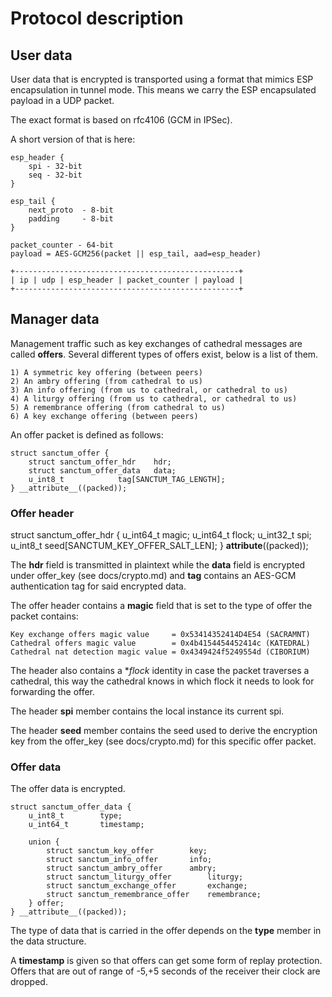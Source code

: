 # Protocol description

## User data

User data that is encrypted is transported using a format
that mimics ESP encapsulation in tunnel mode. This means
we carry the ESP encapsulated payload in a UDP packet.

The exact format is based on rfc4106 (GCM in IPSec).

A short version of that is here:

```
esp_header {
	spi	- 32-bit
	seq	- 32-bit
}

esp_tail {
	next_proto	- 8-bit
	padding		- 8-bit
}

packet_counter - 64-bit
payload = AES-GCM256(packet || esp_tail, aad=esp_header)

+--------------------------------------------------+
| ip | udp | esp_header | packet_counter | payload |
+--------------------------------------------------+
```

## Manager data

Management traffic such as key exchanges of cathedral messages
are called **offers**. Several different types of offers
exist, below is a list of them.

```
1) A symmetric key offering (between peers)
2) An ambry offering (from cathedral to us)
3) An info offering (from us to cathedral, or cathedral to us)
4) A liturgy offering (from us to cathedral, or cathedral to us)
5) A remembrance offering (from cathedral to us)
6) A key exchange offering (between peers)
```

An offer packet is defined as follows:

```
struct sanctum_offer {
	struct sanctum_offer_hdr	hdr;
	struct sanctum_offer_data	data;
	u_int8_t			tag[SANCTUM_TAG_LENGTH];
} __attribute__((packed));
```

### Offer header

struct sanctum_offer_hdr {
	u_int64_t		magic;
	u_int64_t		flock;
	u_int32_t		spi;
	u_int8_t		seed[SANCTUM_KEY_OFFER_SALT_LEN];
} __attribute__((packed));

The **hdr** field is transmitted in plaintext while the **data** field
is encrypted under offer_key (see docs/crypto.md) and **tag** contains
an AES-GCM authentication tag for said encrypted data.

The offer header contains a **magic** field that is set to the
type of offer the packet contains:

```
Key exchange offers magic value     = 0x53414352414D4E54 (SACRAMNT)
Cathedral offers magic value        = 0x4b4154454452414c (KATEDRAL)
Cathedral nat detection magic value = 0x4349424f5249554d (CIBORIUM)
```

The header also contains a **flock* identity in case the packet
traverses a cathedral, this way the cathedral knows in which
flock it needs to look for forwarding the offer.

The header **spi** member contains the local instance its current spi.

The header **seed** member contains the seed used to derive the
encryption key from the offer_key (see docs/crypto.md) for this
specific offer packet.

### Offer data

The offer data is encrypted.

```
struct sanctum_offer_data {
	u_int8_t		type;
	u_int64_t		timestamp;

	union {
		struct sanctum_key_offer		key;
		struct sanctum_info_offer		info;
		struct sanctum_ambry_offer		ambry;
		struct sanctum_liturgy_offer		liturgy;
		struct sanctum_exchange_offer		exchange;
		struct sanctum_remembrance_offer	remembrance;
	} offer;
} __attribute__((packed));
```
The type of data that is carried in the offer depends on the **type**
member in the data structure.

A **timestamp** is given so that offers can get some form of replay
protection. Offers that are out of range of -5,+5 seconds of the
receiver their clock are dropped.
